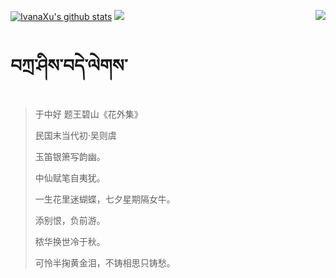 [![IvanaXu's github stats](https://github-readme-stats.vercel.app/api?username=IvanaXu&show_icons=true&theme=vue-dark)](https://github.com/anuraghazra/github-readme-stats)
<img align="right" src="https://github-readme-stats.vercel.app/api/top-langs/?username=IvanaXu&langs_count=7&theme=graywhite" />
<img src="https://github-readme-stats.vercel.app/api/wakatime?username=IvanaXu&layout=compact&langs_count=6&theme=vue-dark&&custom_title=Programming Times(Jul 29 2021-)" />
# བཀྲ་ཤིས་བདེ་ལེགས་
> 于中好  题王碧山《花外集》
>
> 民国末当代初·吴则虞
>
> 玉笛银箫写韵幽。
> 
> 中仙赋笔自夷犹。
> 
> 一生花里迷蝴蝶，七夕星期隔女牛。
> 
> 添别恨，负前游。
> 
> 秾华换世冷于秋。
> 
> 可怜半掬黄金泪，不铸相思只铸愁。